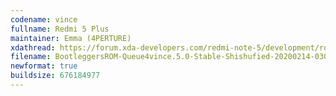 ```yaml
---
codename: vince
fullname: Redmi 5 Plus
maintainer: Emma (4PERTURE)
xdathread: https://forum.xda-developers.com/redmi-note-5/development/rom-bootleggers-kwerk-t4050711
filename: BootleggersROM-Queue4vince.5.0-Stable-Shishufied-20200214-030826.zip
newformat: true
buildsize: 676184977
---
```

